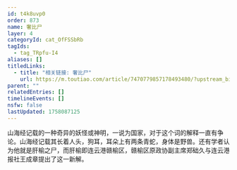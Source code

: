 ```yaml
---
id: t4k8uvp0
order: 873
name: 奢比尸
layer: 4
categoryId: cat_OfFSSbRb
tagIds:
  - tag_TRpfu-I4
aliases: []
titledLinks:
  - title: "相关链接: 奢比尸"
    url: https://m.toutiao.com/article/7470779857178493480/?upstream_biz=toutiao_pc
parent: ""
relatedEntries: []
timelineEvents: []
nsfw: false
lastUpdated: 1758087125
---
```


山海经记载的一种奇异的妖怪或神明，一说为国家，对于这个词的解释一直有争论。山海经记载其长着人头，狗耳，耳朵上有两条青蛇，身体是野兽。还有学者认为他就是肝榆之尸，而肝榆即连云港赣榆区，赣榆区原政协副主席郑础久与连云港报社王成章提出了这一新解。
